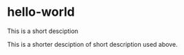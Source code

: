 # hello-world
This is a short desciption

This is a shorter desciption of short description used above.

